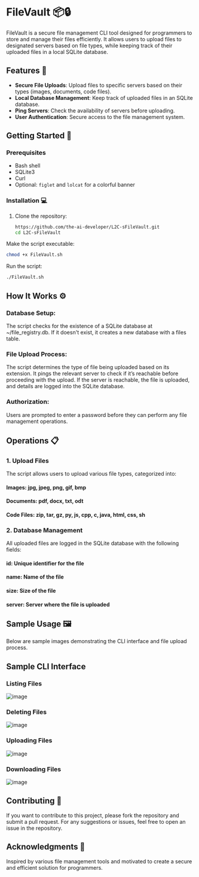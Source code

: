 # FileVault 📦🔒

FileVault is a secure file management CLI tool designed for programmers to store and manage their files efficiently. It allows users to upload files to designated servers based on file types, while keeping track of their uploaded files in a local SQLite database.

## Features 🌟
- **Secure File Uploads**: Upload files to specific servers based on their types (images, documents, code files).
- **Local Database Management**: Keep track of uploaded files in an SQLite database.
- **Ping Servers**: Check the availability of servers before uploading.
- **User Authentication**: Secure access to the file management system.

## Getting Started 🚀

### Prerequisites
- Bash shell
- SQLite3
- Curl
- Optional: `figlet` and `lolcat` for a colorful banner

### Installation 💻
1. Clone the repository:
   ```bash
   https://github.com/the-ai-developer/L2C-sFileVault.git
   cd L2C-sFileVault
Make the script executable:

```bash
chmod +x FileVault.sh
```
Run the script:

```bash
./FileVault.sh
```

## How It Works ⚙️

### Database Setup:

The script checks for the existence of a SQLite database at ~/file_registry.db. If it doesn't exist, it creates a new database with a files table.
### File Upload Process:

The script determines the type of file being uploaded based on its extension.
It pings the relevant server to check if it’s reachable before proceeding with the upload.
If the server is reachable, the file is uploaded, and details are logged into the SQLite database.
### Authorization:

Users are prompted to enter a password before they can perform any file management operations.
## Operations 📋
### 1. Upload Files
The script allows users to upload various file types, categorized into:
#### Images: jpg, jpeg, png, gif, bmp
#### Documents: pdf, docx, txt, odt
#### Code Files: zip, tar, gz, py, js, cpp, c, java, html, css, sh
### 2. Database Management
All uploaded files are logged in the SQLite database with the following fields:
#### id: Unique identifier for the file
#### name: Name of the file
#### size: Size of the file
#### server: Server where the file is uploaded
## Sample Usage 🖼️
Below are sample images demonstrating the CLI interface and file upload process.

## Sample CLI Interface
### Listing Files
![image](https://github.com/user-attachments/assets/3c96e676-3259-4f96-a300-0354b03ddb7d)

### Deleting Files
![image](https://github.com/user-attachments/assets/271ea664-2e69-4c1c-9952-05b883c670dd)

### Uploading Files
![image](https://github.com/user-attachments/assets/3a218b41-b1f6-437c-b2b7-4210d4ff6141)

### Downloading Files
![image](https://github.com/user-attachments/assets/1860949e-7179-4cd3-9fe1-49c1d730112a)




## Contributing 🤝
If you want to contribute to this project, please fork the repository and submit a pull request. For any suggestions or issues, feel free to open an issue in the repository.

## Acknowledgments 🙌
Inspired by various file management tools and motivated to create a secure and efficient solution for programmers.
